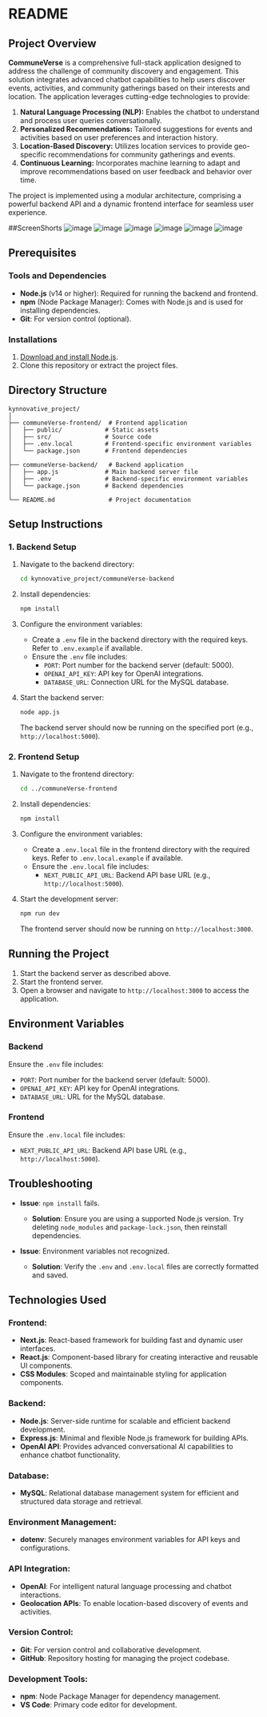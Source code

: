 # README

## Project Overview
**CommuneVerse** is a comprehensive full-stack application designed to address the challenge of community discovery and engagement. This solution integrates advanced chatbot capabilities to help users discover events, activities, and community gatherings based on their interests and location. The application leverages cutting-edge technologies to provide:

1. **Natural Language Processing (NLP):** Enables the chatbot to understand and process user queries conversationally.
2. **Personalized Recommendations:** Tailored suggestions for events and activities based on user preferences and interaction history.
3. **Location-Based Discovery:** Utilizes location services to provide geo-specific recommendations for community gatherings and events.
4. **Continuous Learning:** Incorporates machine learning to adapt and improve recommendations based on user feedback and behavior over time.

The project is implemented using a modular architecture, comprising a powerful backend API and a dynamic frontend interface for seamless user experience.


##ScreenShorts
![image](https://github.com/user-attachments/assets/f2d8f573-6621-4aa4-b060-fa03423fecd0)
![image](https://github.com/user-attachments/assets/b82c5519-6189-4584-b2cc-356c2b6fdecf)
![image](https://github.com/user-attachments/assets/a62120e6-a7b8-4acb-8680-4e55e9e6bf7a)
![image](https://github.com/user-attachments/assets/e362e439-ab49-45bc-8b5b-39b3694466a4)
![image](https://github.com/user-attachments/assets/9ce0590a-81a2-4c2a-b0d2-4e85d022fda3)
![image](https://github.com/user-attachments/assets/1e0b1a48-0263-4fa5-a9f0-5d422a6d7649)








## Prerequisites

### Tools and Dependencies
- **Node.js** (v14 or higher): Required for running the backend and frontend.
- **npm** (Node Package Manager): Comes with Node.js and is used for installing dependencies.
- **Git**: For version control (optional).

### Installations
1. [Download and install Node.js](https://nodejs.org/).
2. Clone this repository or extract the project files.

## Directory Structure
```
kynnovative_project/
│
├── communeVerse-frontend/  # Frontend application
│   ├── public/            # Static assets
│   ├── src/               # Source code
│   ├── .env.local         # Frontend-specific environment variables
│   └── package.json       # Frontend dependencies
│
├── communeVerse-backend/   # Backend application
│   ├── app.js             # Main backend server file
│   ├── .env               # Backend-specific environment variables
│   └── package.json       # Backend dependencies
│
└── README.md               # Project documentation
```

## Setup Instructions

### 1. Backend Setup
1. Navigate to the backend directory:
   ```bash
   cd kynnovative_project/communeVerse-backend
   ```
2. Install dependencies:
   ```bash
   npm install
   ```
3. Configure the environment variables:
   - Create a `.env` file in the backend directory with the required keys. Refer to `.env.example` if available.
   - Ensure the `.env` file includes:
     - `PORT`: Port number for the backend server (default: 5000).
     - `OPENAI_API_KEY`: API key for OpenAI integrations.
     - `DATABASE_URL`: Connection URL for the MySQL database.

4. Start the backend server:
   ```bash
   node app.js
   ```
   The backend server should now be running on the specified port (e.g., `http://localhost:5000`).

### 2. Frontend Setup
1. Navigate to the frontend directory:
   ```bash
   cd ../communeVerse-frontend
   ```
2. Install dependencies:
   ```bash
   npm install
   ```
3. Configure the environment variables:
   - Create a `.env.local` file in the frontend directory with the required keys. Refer to `.env.local.example` if available.
   - Ensure the `.env.local` file includes:
     - `NEXT_PUBLIC_API_URL`: Backend API base URL (e.g., `http://localhost:5000`).

4. Start the development server:
   ```bash
   npm run dev
   ```
   The frontend server should now be running on `http://localhost:3000`.

## Running the Project
1. Start the backend server as described above.
2. Start the frontend server.
3. Open a browser and navigate to `http://localhost:3000` to access the application.

## Environment Variables

### Backend
Ensure the `.env` file includes:
- `PORT`: Port number for the backend server (default: 5000).
- `OPENAI_API_KEY`: API key for OpenAI integrations.
- `DATABASE_URL`: URL for the MySQL database.

### Frontend
Ensure the `.env.local` file includes:
- `NEXT_PUBLIC_API_URL`: Backend API base URL (e.g., `http://localhost:5000`).

## Troubleshooting
- **Issue**: `npm install` fails.
  - **Solution**: Ensure you are using a supported Node.js version. Try deleting `node_modules` and `package-lock.json`, then reinstall dependencies.

- **Issue**: Environment variables not recognized.
  - **Solution**: Verify the `.env` and `.env.local` files are correctly formatted and saved.

## Technologies Used

### Frontend:
- **Next.js**: React-based framework for building fast and dynamic user interfaces.
- **React.js**: Component-based library for creating interactive and reusable UI components.
- **CSS Modules**: Scoped and maintainable styling for application components.

### Backend:
- **Node.js**: Server-side runtime for scalable and efficient backend development.
- **Express.js**: Minimal and flexible Node.js framework for building APIs.
- **OpenAI API**: Provides advanced conversational AI capabilities to enhance chatbot functionality.

### Database:
- **MySQL**: Relational database management system for efficient and structured data storage and retrieval.

### Environment Management:
- **dotenv**: Securely manages environment variables for API keys and configurations.

### API Integration:
- **OpenAI**: For intelligent natural language processing and chatbot interactions.
- **Geolocation APIs**: To enable location-based discovery of events and activities.

### Version Control:
- **Git**: For version control and collaborative development.
- **GitHub**: Repository hosting for managing the project codebase.

### Development Tools:
- **npm**: Node Package Manager for dependency management.
- **VS Code**: Primary code editor for development.



